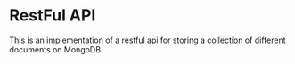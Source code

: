 # RestFul API 
This is an implementation of a restful api for storing a collection of different documents on MongoDB.

